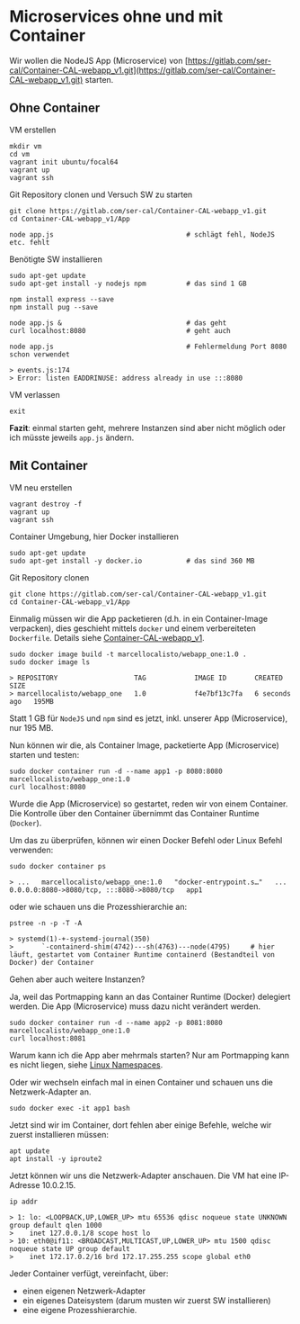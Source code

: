 Microservices ohne und mit Container
====================================

Wir wollen die NodeJS App (Microservice) von [https://gitlab.com/ser-cal/Container-CAL-webapp_v1.git](https://gitlab.com/ser-cal/Container-CAL-webapp_v1.git) starten.

Ohne Container
--------------

VM erstellen 

    mkdir vm
    cd vm
    vagrant init ubuntu/focal64
    vagrant up
    vagrant ssh
    
Git Repository clonen und Versuch SW zu starten

    git clone https://gitlab.com/ser-cal/Container-CAL-webapp_v1.git
    cd Container-CAL-webapp_v1/App
    
    node app.js                                 # schlägt fehl, NodeJS etc. fehlt
    
Benötigte SW installieren 

    sudo apt-get update
    sudo apt-get install -y nodejs npm          # das sind 1 GB 
    
    npm install express --save
    npm install pug --save
    
    node app.js &                               # das geht
    curl localhost:8080                         # geht auch
    
    node app.js                                 # Fehlermeldung Port 8080 schon verwendet
    
    > events.js:174
    > Error: listen EADDRINUSE: address already in use :::8080
    
VM verlassen
    
    exit    
    
**Fazit**: einmal starten geht, mehrere Instanzen sind aber nicht möglich oder ich müsste jeweils `app.js` ändern.

Mit Container
-------------

VM neu erstellen

    vagrant destroy -f
    vagrant up
    vagrant ssh 
    
Container Umgebung, hier Docker installieren

    sudo apt-get update
    sudo apt-get install -y docker.io           # das sind 360 MB
    
Git Repository clonen 

    git clone https://gitlab.com/ser-cal/Container-CAL-webapp_v1.git
    cd Container-CAL-webapp_v1/App
    
Einmalig müssen wir die App packetieren (d.h. in ein Container-Image verpacken), dies geschieht mittels `docker` und einem verbereiteten `Dockerfile`. Details siehe [Container-CAL-webapp_v1](https://gitlab.com/ser-cal/Container-CAL-webapp_v1).

    sudo docker image build -t marcellocalisto/webapp_one:1.0 .
    sudo docker image ls
    
    > REPOSITORY                   TAG            IMAGE ID       CREATED         SIZE
    > marcellocalisto/webapp_one   1.0            f4e7bf13c7fa   6 seconds ago   195MB
    
Statt 1 GB für `NodeJS` und `npm` sind es jetzt, inkl. unserer App (Microservice), nur 195 MB.  

Nun können wir die, als Container Image, packetierte App (Microservice) starten und testen:  

    sudo docker container run -d --name app1 -p 8080:8080 marcellocalisto/webapp_one:1.0
    curl localhost:8080
    
Wurde die App (Microservice) so gestartet, reden wir von einem Container. Die Kontrolle über den Container übernimmt das Container Runtime (`Docker`).  

Um das zu überprüfen, können wir einen Docker Befehl oder Linux Befehl verwenden:

    sudo docker container ps
    
    > ...   marcellocalisto/webapp_one:1.0   "docker-entrypoint.s…"   ...   0.0.0.0:8080->8080/tcp, :::8080->8080/tcp   app1
    
oder wie schauen uns die Prozesshierarchie an:

    pstree -n -p -T -A
    
    > systemd(1)-+-systemd-journal(350)
    >       `-containerd-shim(4742)---sh(4763)---node(4795)     # hier läuft, gestartet vom Container Runtime containerd (Bestandteil von Docker) der Container        
    
Gehen aber auch weitere Instanzen? 

Ja, weil das Portmapping kann an das Container Runtime (Docker) delegiert werden. Die App (Microservice) muss dazu nicht verändert werden.    
    
    sudo docker container run -d --name app2 -p 8081:8080 marcellocalisto/webapp_one:1.0
    curl localhost:8081
    
Warum kann ich die App aber mehrmals starten? Nur am Portmapping kann es nicht liegen, siehe [Linux Namespaces](https://github.com/mc-b/duk/tree/master/linuxns).

Oder wir wechseln einfach mal in einen Container und schauen uns die Netzwerk-Adapter an.

    sudo docker exec -it app1 bash
    
Jetzt sind wir im Container, dort fehlen aber einige Befehle, welche wir zuerst installieren müssen:

    apt update
    apt install -y iproute2
    
Jetzt können wir uns die Netzwerk-Adapter anschauen. Die VM hat eine IP-Adresse 10.0.2.15.
    
    ip addr
    
    > 1: lo: <LOOPBACK,UP,LOWER_UP> mtu 65536 qdisc noqueue state UNKNOWN group default qlen 1000
    >    inet 127.0.0.1/8 scope host lo
    > 10: eth0@if11: <BROADCAST,MULTICAST,UP,LOWER_UP> mtu 1500 qdisc noqueue state UP group default
    >    inet 172.17.0.2/16 brd 172.17.255.255 scope global eth0
    
Jeder Container verfügt, vereinfacht, über:
* einen eigenen Netzwerk-Adapter
* ein eigenes Dateisystem (darum musten wir zuerst SW installieren)
* eine eigene Prozesshierarchie.    
        
